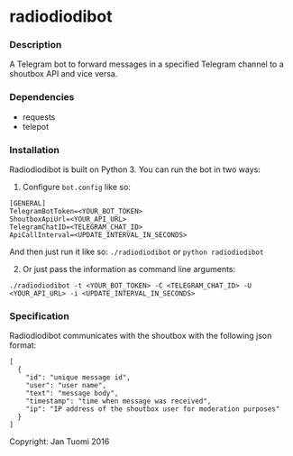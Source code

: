 # radiodiodibot

### Description
A Telegram bot to forward messages in a specified Telegram channel to a shoutbox API and vice versa.

### Dependencies
* requests
* telepot

### Installation
Radiodiodibot is built on Python 3. You can run the bot in two ways:

1) Configure `bot.config` like so:
```
[GENERAL]
TelegramBotToken=<YOUR_BOT_TOKEN>
ShoutboxApiUrl=<YOUR_API_URL>
TelegramChatID=<TELEGRAM_CHAT_ID>
ApiCallInterval=<UPDATE_INTERVAL_IN_SECONDS>
```
And then just run it like so: `./radiodiodibot` or `python radiodiodibot`

2) Or just pass the information as command line arguments:
```
./radiodiodibot -t <YOUR_BOT_TOKEN> -C <TELEGRAM_CHAT_ID> -U <YOUR_API_URL> -i <UPDATE_INTERVAL_IN_SECONDS>
```
### Specification
Radiodiodibot communicates with the shoutbox with the following json format:
```
[
  {
    "id": "unique message id",
    "user": "user name",
    "text": "message body",
    "timestamp": "time when message was received",
    "ip": "IP address of the shoutbox user for moderation purposes"
  }
]
```

Copyright: Jan Tuomi 2016
